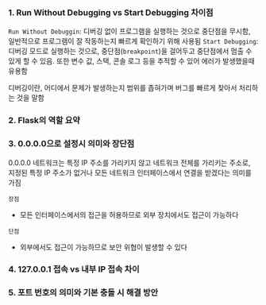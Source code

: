 ### 1. Run Without Debugging vs Start Debugging 차이점
`Run Without Debuggin`: 디버깅 없이 프로그램을 실행하는 것으로 중단점을 무시함, 일반적으로 프로그램이 잘 작동하는지 빠르게 확인하기 위해 사용됨
`Start Debugging`: 디버깅 모드로 실행하는 것으로, 중단점(`breakpoint`)을 걸어두고 중단점에서 멈출 수 있게 할 수 있음. 또한 변수 값, 스택, 콘솔 로그 등을 추적할 수 있어 에러가 발생했을때 유용함

디버깅이란, 어디에서 문제가 발생하는지 범위를 좁혀가며 버그를 빠르게 찾아서 처리하는 것을 말함


### 2. Flask의 역할 요약



### 3. 0.0.0.0으로 설정시 의미와 장단점
0.0.0.0 네트워크는 특정 IP 주소를 가리키지 않고 네트워크 전체를 가리키는 주소로, 지정된 특정 IP 주소가 없거나 모든 네트워크 인터페이스에서 연결을 받겠다는 의미를 가짐

`장점`
- 모든 인터페이스에서의 접근을 허용하므로 외부 장치에서도 접근이 가능하다

`단점`
- 외부에서도 접근이 가능하므로 보안 위협이 발생할 수 있다


### 4. 127.0.0.1 접속 vs 내부 IP 접속 차이

### 5. 포트 번호의 의미와 기본 충돌 시 해결 방안